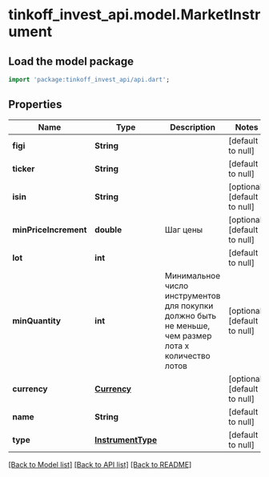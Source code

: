 # tinkoff_invest_api.model.MarketInstrument

## Load the model package
```dart
import 'package:tinkoff_invest_api/api.dart';
```

## Properties
Name | Type | Description | Notes
------------ | ------------- | ------------- | -------------
**figi** | **String** |  | [default to null]
**ticker** | **String** |  | [default to null]
**isin** | **String** |  | [optional] [default to null]
**minPriceIncrement** | **double** | Шаг цены | [optional] [default to null]
**lot** | **int** |  | [default to null]
**minQuantity** | **int** | Минимальное число инструментов для покупки должно быть не меньше, чем размер лота х количество лотов | [optional] [default to null]
**currency** | [**Currency**](Currency.md) |  | [optional] [default to null]
**name** | **String** |  | [default to null]
**type** | [**InstrumentType**](InstrumentType.md) |  | [default to null]

[[Back to Model list]](../README.md#documentation-for-models) [[Back to API list]](../README.md#documentation-for-api-endpoints) [[Back to README]](../README.md)


